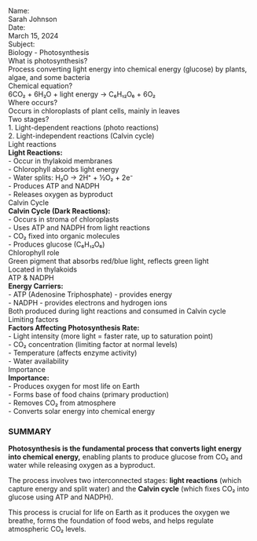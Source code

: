 <body class="bg-gray-50 p-6">
    <div class="max-w-4xl mx-auto bg-white border-2 border-black shadow-lg">
        <!-- Header Section -->
        <div class="border-b-2 border-black p-4">
            <div class="grid grid-cols-3 gap-8 text-sm">
                <div class="flex items-center">
                    <span class="font-semibold mr-2">Name:</span>
                    <div class="flex-1 border-b border-black h-6 flex items-end">
                        <span class="text-black pb-1">Sarah Johnson</span>
                    </div>
                </div>
                <div class="flex items-center">
                    <span class="font-semibold mr-2">Date:</span>
                    <div class="flex-1 border-b border-black h-6 flex items-end">
                        <span class="text-black pb-1">March 15, 2024</span>
                    </div>
                </div>
                <div class="flex items-center">
                    <span class="font-semibold mr-2">Subject:</span>
                    <div class="flex-1 border-b border-black h-6 flex items-end">
                        <span class="text-black pb-1">Biology - Photosynthesis</span>
                    </div>
                </div>
            </div>
        </div>
        <!-- Main Cornell Notes Layout -->
        <div class="min-h-[500px]">
            <!-- Note Entry 1 -->
            <div class="flex border-b border-gray-300">
                <div class="w-1/4 border-r-2 border-black p-3">
                    <div class="text-blue-600 font-medium">What is photosynthesis?</div>
                </div>
                <div class="w-3/4 p-3">
                    <div class="space-y-1 text-sm">
                        <div>Process converting light energy into chemical energy (glucose) by plants, algae, and some bacteria</div>
                    </div>
                </div>
            </div>
            <!-- Note Entry 2 -->
            <div class="flex border-b border-gray-300">
                <div class="w-1/4 border-r-2 border-black p-3">
                    <div class="text-red-600 font-medium">Chemical equation?</div>
                </div>
                <div class="w-3/4 p-3">
                    <div class="space-y-1 text-sm">
                        <div>6CO₂ + 6H₂O + light energy → C₆H₁₂O₆ + 6O₂</div>
                    </div>
                </div>
            </div>
            <!-- Note Entry 3 -->
            <div class="flex border-b border-gray-300">
                <div class="w-1/4 border-r-2 border-black p-3">
                    <div class="text-green-600 font-medium">Where occurs?</div>
                </div>
                <div class="w-3/4 p-3">
                    <div class="space-y-1 text-sm">
                        <div>Occurs in chloroplasts of plant cells, mainly in leaves</div>
                    </div>
                </div>
            </div>
            <!-- Note Entry 4 -->
            <div class="flex border-b border-gray-300">
                <div class="w-1/4 border-r-2 border-black p-3">
                    <div class="text-purple-600 font-medium">Two stages?</div>
                </div>
                <div class="w-3/4 p-3">
                    <div class="space-y-1 text-sm">
                        <div>1. Light-dependent reactions (photo reactions)</div>
                        <div>2. Light-independent reactions (Calvin cycle)</div>
                    </div>
                </div>
            </div>
            <!-- Note Entry 5 -->
            <div class="flex border-b border-gray-300">
                <div class="w-1/4 border-r-2 border-black p-3">
                    <div class="text-orange-600 font-medium">Light reactions</div>
                </div>
                <div class="w-3/4 p-3">
                    <div class="space-y-1 text-sm">
                        <div><strong>Light Reactions:</strong></div>
                        <div>- Occur in thylakoid membranes</div>
                        <div>- Chlorophyll absorbs light energy</div>
                        <div>- Water splits: H₂O → 2H⁺ + ½O₂ + 2e⁻</div>
                        <div>- Produces ATP and NADPH</div>
                        <div>- Releases oxygen as byproduct</div>
                    </div>
                </div>
            </div>
            <!-- Note Entry 6 -->
            <div class="flex border-b border-gray-300">
                <div class="w-1/4 border-r-2 border-black p-3">
                    <div class="text-indigo-600 font-medium">Calvin Cycle</div>
                </div>
                <div class="w-3/4 p-3">
                    <div class="space-y-1 text-sm">
                        <div><strong>Calvin Cycle (Dark Reactions):</strong></div>
                        <div>- Occurs in stroma of chloroplasts</div>
                        <div>- Uses ATP and NADPH from light reactions</div>
                        <div>- CO₂ fixed into organic molecules</div>
                        <div>- Produces glucose (C₆H₁₂O₆)</div>
                    </div>
                </div>
            </div>
            <!-- Note Entry 7 -->
            <div class="flex border-b border-gray-300">
                <div class="w-1/4 border-r-2 border-black p-3">
                    <div class="text-teal-600 font-medium">Chlorophyll role</div>
                </div>
                <div class="w-3/4 p-3">
                    <div class="space-y-1 text-sm">
                        <div>Green pigment that absorbs red/blue light, reflects green light</div>
                        <div>Located in thylakoids</div>
                    </div>
                </div>
            </div>
            <!-- Note Entry 8 -->
            <div class="flex border-b border-gray-300">
                <div class="w-1/4 border-r-2 border-black p-3">
                    <div class="text-pink-600 font-medium">ATP & NADPH</div>
                </div>
                <div class="w-3/4 p-3">
                    <div class="space-y-1 text-sm">
                        <div><strong>Energy Carriers:</strong></div>
                        <div>- ATP (Adenosine Triphosphate) - provides energy</div>
                        <div>- NADPH - provides electrons and hydrogen ions</div>
                        <div>Both produced during light reactions and consumed in Calvin cycle</div>
                    </div>
                </div>
            </div>
            <!-- Note Entry 9 -->
            <div class="flex border-b border-gray-300">
                <div class="w-1/4 border-r-2 border-black p-3">
                    <div class="text-gray-600 font-medium">Limiting factors</div>
                </div>
                <div class="w-3/4 p-3">
                    <div class="space-y-1 text-sm">
                        <div><strong>Factors Affecting Photosynthesis Rate:</strong></div>
                        <div>- Light intensity (more light = faster rate, up to saturation point)</div>
                        <div>- CO₂ concentration (limiting factor at normal levels)</div>
                        <div>- Temperature (affects enzyme activity)</div>
                        <div>- Water availability</div>
                    </div>
                </div>
            </div>
            <!-- Note Entry 10 -->
            <div class="flex">
                <div class="w-1/4 border-r-2 border-black p-3">
                    <div class="text-blue-800 font-medium">Importance</div>
                </div>
                <div class="w-3/4 p-3">
                    <div class="space-y-1 text-sm">
                        <div><strong>Importance:</strong></div>
                        <div>- Produces oxygen for most life on Earth</div>
                        <div>- Forms base of food chains (primary production)</div>
                        <div>- Removes CO₂ from atmosphere</div>
                        <div>- Converts solar energy into chemical energy</div>
                    </div>
                </div>
            </div>
        </div>
        <!-- Summary Section -->
        <div class="border-t-2 border-black p-4 bg-green-50">
            <h3 class="text-sm font-bold text-center mb-3 pb-2 border-b border-green-400">
                SUMMARY
            </h3>
            <div class="text-sm text-gray-800 leading-relaxed">
                <p class="mb-2">
                    <strong>Photosynthesis is the fundamental process that converts light energy into chemical energy,</strong> enabling plants to produce glucose from CO₂ and water while releasing oxygen as a byproduct.
                </p>
                <p class="mb-2">
                    The process involves two interconnected stages: <strong>light reactions</strong> (which capture energy and split water) and the <strong>Calvin cycle</strong> (which fixes CO₂ into glucose using ATP and NADPH).
                </p>
                <p>
                    This process is crucial for life on Earth as it produces the oxygen we breathe, forms the foundation of food webs, and helps regulate atmospheric CO₂ levels.
                </p>
            </div>
        </div>
    </div>
</body>